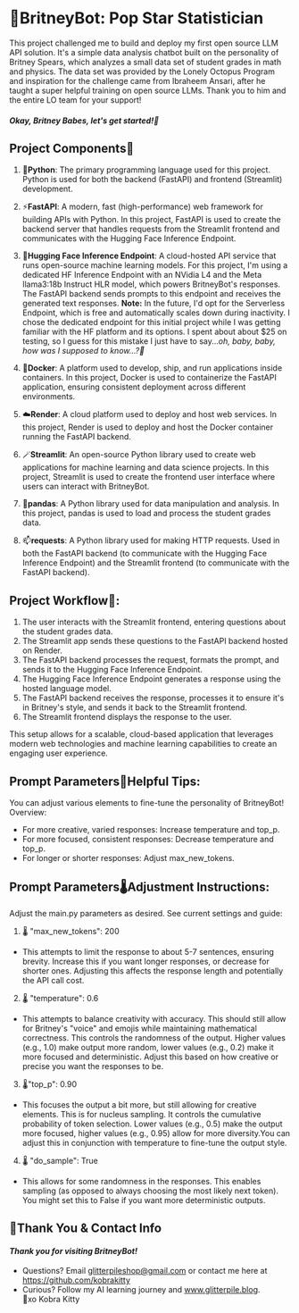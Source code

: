 # 💃BritneyBot: Pop Star Statistician

This project challenged me to build and deploy my first open source LLM API solution. It's a simple data analysis chatbot built on the personality of Britney Spears, which analyzes a small data set of student grades in math and physics. The data set was provided by the Lonely Octopus Program and inspiration for the challenge came from Ibraheem Ansari, after he taught a super helpful training on open source LLMs. Thank you to him and the entire LO team for your support!

#### <i>Okay, Britney Babes, let's get started!💃</i>

## Project Components🎤

1. 🐍**Python**: The primary programming language used for this project. Python is used for both the backend (FastAPI) and frontend (Streamlit) development.

2. ⚡**FastAPI**: A modern, fast (high-performance) web framework for building APIs with Python. In this project, FastAPI is used to create the backend server that handles requests from the Streamlit frontend and communicates with the Hugging Face Inference Endpoint.

3. 🤗**Hugging Face Inference Endpoint**: A cloud-hosted API service that runs open-source machine learning models. For this project, I'm using a dedicated HF Inference Endpoint with an NVidia L4 and the Meta llama3:18b Instruct HLR model, which powers BritneyBot's responses. The FastAPI backend sends prompts to this endpoint and receives the generated text responses. <b>Note:</b> In the future, I'd opt for the Serverless Endpoint, which is free and automatically scales down during inactivity. I chose the dedicated endpoint for this initial project while I was getting familiar with the HF platform and its options. I spent about about $25 on testing, so I guess for this mistake I just have to say...<i>oh, baby, baby, how was I supposed to know...?🎵</i></br>

5. 🐳**Docker**: A platform used to develop, ship, and run applications inside containers. In this project, Docker is used to containerize the FastAPI application, ensuring consistent deployment across different environments.

6. ☁️**Render**: A cloud platform used to deploy and host web services. In this project, Render is used to deploy and host the Docker container running the FastAPI backend.

7.  🪄**Streamlit**: An open-source Python library used to create web applications for machine learning and data science projects. In this project, Streamlit is used to create the frontend user interface where users can interact with BritneyBot.

8. 🐼**pandas**: A Python library used for data manipulation and analysis. In this project, pandas is used to load and process the student grades data.

9. 📫**requests**: A Python library used for making HTTP requests. Used in both the FastAPI backend (to communicate with the Hugging Face Inference Endpoint) and the Streamlit frontend (to communicate with the FastAPI backend).

## Project Workflow💖:

1. The user interacts with the Streamlit frontend, entering questions about the student grades data.
2. The Streamlit app sends these questions to the FastAPI backend hosted on Render.
3. The FastAPI backend processes the request, formats the prompt, and sends it to the Hugging Face Inference Endpoint.
4. The Hugging Face Inference Endpoint generates a response using the hosted language model.
5. The FastAPI backend receives the response, processes it to ensure it's in Britney's style, and sends it back to the Streamlit frontend.
6. The Streamlit frontend displays the response to the user.

This setup allows for a scalable, cloud-based application that leverages modern web technologies and machine learning capabilities to create an engaging user experience. 

## Prompt Parameters🎨Helpful Tips:
You can adjust various elements to fine-tune the personality of BritneyBot!
Overview:
- For more creative, varied responses: Increase temperature and top_p.
- For more focused, consistent responses: Decrease temperature and top_p.
- For longer or shorter responses: Adjust max_new_tokens.

## Prompt Parameters🌡️Adjustment Instructions: 
Adjust the main.py parameters as desired. See current settings and guide:
1. 🌡️ "max_new_tokens": 200
- This attempts to limit the response to about 5-7 sentences, ensuring brevity. Increase this if you want longer responses, or decrease for shorter ones. Adjusting this affects the response length and potentially the API call cost.
2. 🌡️ "temperature": 0.6
- This attempts to balance creativity with accuracy. This should still allow for Britney's "voice" and emojis while maintaining mathematical correctness. This controls the randomness of the output. Higher values (e.g., 1.0) make output more random, lower values (e.g., 0.2) make it more focused and deterministic. Adjust this based on how creative or precise you want the responses to be.
3. 🌡️"top_p": 0.90
- This focuses the output a bit more, but still allowing for creative elements. This is for nucleus sampling. It controls the cumulative probability of token selection. Lower values (e.g., 0.5) make the output more focused, higher values (e.g., 0.95) allow for more diversity.You can adjust this in conjunction with temperature to fine-tune the output style.
4. 🌡️ "do_sample": True 
- This allows for some randomness in the responses. This enables sampling (as opposed to always choosing the most likely next token). You might set this to False if you want more deterministic outputs.

## 💌Thank You & Contact Info
#### <i>Thank you for visiting BritneyBot!</i>
- Questions? Email glitterpileshop@gmail.com or contact me here at https://github.com/kobrakitty
- Curious? Follow my AI learning journey and www.glitterpile.blog.
<br>🥰xo Kobra Kitty</br>
